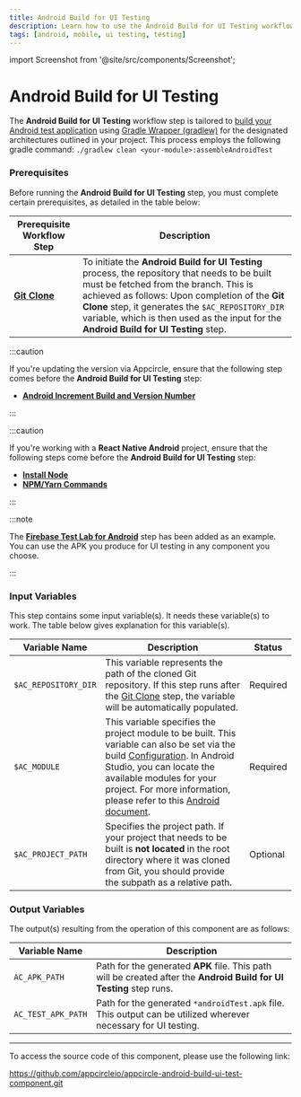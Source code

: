 ```yaml
---
title: Android Build for UI Testing
description: Learn how to use the Android Build for UI Testing workflow step in Appcircle
tags: [android, mobile, ui testing, testing]
---
```


import Screenshot from '@site/src/components/Screenshot';

# Android Build for UI Testing

The **Android Build for UI Testing** workflow step is tailored to [build your Android test application](https://developer.android.com/training/testing/instrumented-tests) using [Gradle Wrapper (gradlew)](https://docs.gradle.org/current/userguide/gradle_wrapper.html) for the designated architectures outlined in your project. This process employs the following gradle command: `./gradlew clean <your-module>:assembleAndroidTest`

### Prerequisites

Before running the **Android Build for UI Testing** step, you must complete certain prerequisites, as detailed in the table below:

| Prerequisite Workflow Step                                                            | Description                                                                                                                                                                                                                                                                                                                            |
| ------------------------------------------------------------------------------------- | -------------------------------------------------------------------------------------------------------------------------------------------------------------------------------------------------------------------------------------------------------------------------------------------------------------------------------------- |
| [**Git Clone**](/workflows/common-workflow-steps/git-clone) | To initiate the **Android Build for UI Testing** process, the repository that needs to be built must be fetched from the branch. This is achieved as follows: Upon completion of the **Git Clone** step, it generates the `$AC_REPOSITORY_DIR` variable, which is then used as the input for the **Android Build for UI Testing** step. |

:::caution

If you're updating the version via Appcircle, ensure that the following step comes before the **Android Build for UI Testing** step:

- [**Android Increment Build and Version Number**](/workflows/android-specific-workflow-steps/increment-build-and-version-number)

:::

:::caution

If you're working with a **React Native Android** project, ensure that the following steps come before the **Android Build for UI Testing** step:

- [**Install Node**](/workflows/react-native-specific-workflow-steps/node-install)
- [**NPM/Yarn Commands**](/workflows/react-native-specific-workflow-steps/npm-yarn-commands)

:::

<Screenshot url='https://cdn.appcircle.io/docs/assets/android-workflow-components-android-build-for-ui-testing_1.png'/>

:::note

The **[Firebase Test Lab for Android](/workflows/android-specific-workflow-steps/firebase-test-lab)** step has been added as an example. You can use the APK you produce for UI testing in any component you choose.

:::

### Input Variables

This step contains some input variable(s). It needs these variable(s) to work. The table below gives explanation for this variable(s).

<Screenshot url='https://cdn.appcircle.io/docs/assets/android-workflow-components-android-build-for-ui-testing_2.png' alt="image2" />

| Variable Name        | Description                                                                                                                                                                                                                                                                                                                                                                                                            | Status   |
| -------------------- | ---------------------------------------------------------------------------------------------------------------------------------------------------------------------------------------------------------------------------------------------------------------------------------------------------------------------------------------------------------------------------------------------------------------------- | -------- |
| `$AC_REPOSITORY_DIR` | This variable represents the path of the cloned Git repository. If this step runs after the [Git Clone](/workflows/common-workflow-steps/git-clone) step, the variable will be automatically populated.                                                                                                                                                                                      | Required |
| `$AC_MODULE`         | This variable specifies the project module to be built. This variable can also be set via the build [Configuration](/build/build-process-management/build-profile-configuration). In Android Studio, you can locate the available modules for your project. For more information, please refer to this [Android document](https://developer.android.com/studio/projects#ApplicationModules). | Required |
| `$AC_PROJECT_PATH`   | Specifies the project path. If your project that needs to be built is **not located** in the root directory where it was cloned from Git, you should provide the subpath as a relative path.                                                                                                                                                                                                                           | Optional |

### Output Variables

The output(s) resulting from the operation of this component are as follows:

| Variable Name       | Description                                                                                                          |
| ------------------- | -------------------------------------------------------------------------------------------------------------------- |
| `AC_APK_PATH`      | Path for the generated **APK** file. This path will be created after the **Android Build for UI Testing** step runs. |
| `AC_TEST_APK_PATH` | Path for the generated `*androidTest.apk` file. This output can be utilized wherever necessary for UI testing.       |

---

To access the source code of this component, please use the following link:

https://github.com/appcircleio/appcircle-android-build-ui-test-component.git
